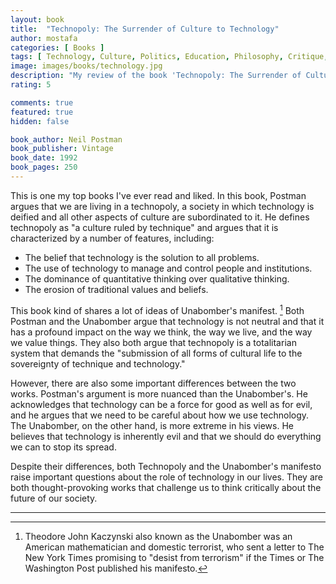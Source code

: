 ```yaml
---
layout: book
title:  "Technopoly: The Surrender of Culture to Technology"
author: mostafa
categories: [ Books ]
tags: [ Technology, Culture, Politics, Education, Philosophy, Critique, Hegemony, Surveillance, Capitalism]
image: images/books/technology.jpg
description: "My review of the book 'Technopoly: The Surrender of Culture to Technology', by 'Neil Postman'"
rating: 5

comments: true
featured: true
hidden: false

book_author: Neil Postman
book_publisher: Vintage
book_date: 1992
book_pages: 250
---
```


This is one my top books I've ever read and liked. In this book, Postman argues that we are living in a technopoly, a society in which technology is deified and all other aspects of culture are subordinated to it. He defines technopoly as "a culture ruled by technique" and argues that it is characterized by a number of features, including:

- The belief that technology is the solution to all problems.
- The use of technology to manage and control people and institutions.
- The dominance of quantitative thinking over qualitative thinking.
- The erosion of traditional values and beliefs.

This book kind of shares a lot of ideas of Unabomber's manifest. [^1] Both Postman and the Unabomber argue that technology is not neutral and that it has a profound impact on the way we think, the way we live, and the way we value things. They also both argue that technopoly is a totalitarian system that demands the "submission of all forms of cultural life to the sovereignty of technique and technology."

However, there are also some important differences between the two works. Postman's argument is more nuanced than the Unabomber's. He acknowledges that technology can be a force for good as well as for evil, and he argues that we need to be careful about how we use technology. The Unabomber, on the other hand, is more extreme in his views. He believes that technology is inherently evil and that we should do everything we can to stop its spread.

Despite their differences, both Technopoly and the Unabomber's manifesto raise important questions about the role of technology in our lives. They are both thought-provoking works that challenge us to think critically about the future of our society.

---

[^1]: Theodore John Kaczynski also known as the Unabomber was an American mathematician and domestic terrorist, who sent a letter to The New York Times promising to "desist from terrorism" if the Times or The Washington Post published his manifesto.
